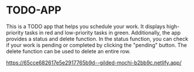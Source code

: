 # TODO-APP

This is a TODO app that helps you schedule your work. 
It displays high-priority tasks in red and low-priority tasks in green. 
Additionally, the app provides a status and delete function. In the status function, you can check if your work is pending or completed by clicking the "pending" button. 
The delete function can be used to delete an entire row.

https://65cce682617e5e2917765b9d--gilded-mochi-b2bb9c.netlify.app/
